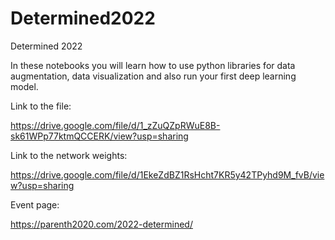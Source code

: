 # Determined2022
Determined 2022

In these notebooks you will learn how to use python libraries for data augmentation, data visualization and also run your first deep learning model.

Link to the file:

https://drive.google.com/file/d/1_zZuQZpRWuE8B-sk61WPp77ktmQCCERK/view?usp=sharing

Link to the network weights:

https://drive.google.com/file/d/1EkeZdBZ1RsHcht7KR5y42TPyhd9M_fvB/view?usp=sharing

Event page:

https://parenth2020.com/2022-determined/
